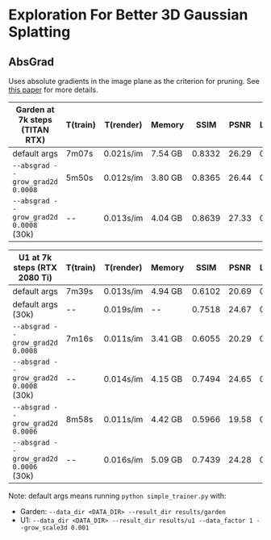 # Exploration For Better 3D Gaussian Splatting

## AbsGrad

Uses absolute gradients in the image plane as the criterion for pruning. See [this paper](https://arxiv.org/pdf/2404.10484) for more details.

| Garden at 7k steps (TITAN RTX)         | T(train) | T(render) | Memory  | SSIM   | PSNR  | LPIPS | #GS.  |
| -------------------------------------- | -------- | --------- | ------- | ------ | ----- | ----- | ----- |
| default args                           | 7m07s    | 0.021s/im | 7.54 GB | 0.8332 | 26.29 | 0.123 | 4.46M |
| `--absgrad --grow_grad2d 0.0008`       | 5m50s    | 0.012s/im | 3.80 GB | 0.8365 | 26.44 | 0.121 | 2.17M |
| `--absgrad --grow_grad2d 0.0008` (30k) | --       | 0.013s/im | 4.04 GB | 0.8639 | 27.33 | 0.079 | 2.35M |

| U1 at 7k steps (RTX 2080 Ti)           | T(train) | T(render) | Memory  | SSIM   | PSNR  | LPIPS | #GS.  |
| -------------------------------------- | -------- | --------- | ------- | ------ | ----- | ----- | ----- |
| default args                           | 7m39s    | 0.013s/im | 4.94 GB | 0.6102 | 20.69 | 0.615 | 2.47M |
| default args (30k)                     | --       | 0.019s/im | --      | 0.7518 | 24.67 | 0.385 | 4.18M |
| `--absgrad --grow_grad2d 0.0008`       | 7m16s    | 0.011s/im | 3.41 GB | 0.6055 | 20.29 | 0.636 | 1.72M |
| `--absgrad --grow_grad2d 0.0008` (30k) | --       | 0.014s/im | 4.15 GB | 0.7494 | 24.65 | 0.390 | 2.37M |
| `--absgrad --grow_grad2d 0.0006`       | 8m58s    | 0.011s/im | 4.42 GB | 0.5966 | 19.58 | 0.654 | 2.21M |
| `--absgrad --grow_grad2d 0.0006` (30k) | --       | 0.016s/im | 5.09 GB | 0.7439 | 24.28 | 0.400 | 2.92M |

Note: default args means running `python simple_trainer.py` with:

- Garden: `--data_dir <DATA_DIR> --result_dir results/garden`
- U1: `--data_dir <DATA_DIR> --result_dir results/u1 --data_factor 1 --grow_scale3d 0.001`
